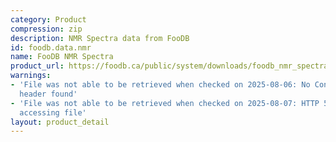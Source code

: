```yaml
---
category: Product
compression: zip
description: NMR Spectra data from FooDB
id: foodb.data.nmr
name: FooDB NMR Spectra
product_url: https://foodb.ca/public/system/downloads/foodb_nmr_spectra.zip
warnings:
- 'File was not able to be retrieved when checked on 2025-08-06: No Content-Length
  header found'
- 'File was not able to be retrieved when checked on 2025-08-07: HTTP 500 error when
  accessing file'
layout: product_detail
---
```

